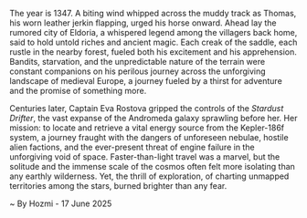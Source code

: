 
The year is 1347.  A biting wind whipped across the muddy track as Thomas, his worn leather jerkin flapping, urged his horse onward.  Ahead lay the rumored city of Eldoria, a whispered legend among the villagers back home, said to hold untold riches and ancient magic.  Each creak of the saddle, each rustle in the nearby forest, fueled both his excitement and his apprehension. Bandits, starvation, and the unpredictable nature of the terrain were constant companions on his perilous journey across the unforgiving landscape of medieval Europe, a journey fueled by a thirst for adventure and the promise of something more.


Centuries later, Captain Eva Rostova gripped the controls of the *Stardust Drifter*, the vast expanse of the Andromeda galaxy sprawling before her.  Her mission: to locate and retrieve a vital energy source from the Kepler-186f system, a journey fraught with the dangers of unforeseen nebulae, hostile alien factions, and the ever-present threat of engine failure in the unforgiving void of space.   Faster-than-light travel was a marvel, but the solitude and the immense scale of the cosmos often felt more isolating than any earthly wilderness.  Yet, the thrill of exploration, of charting unmapped territories among the stars, burned brighter than any fear.

~ By Hozmi - 17 June 2025
